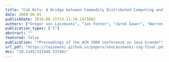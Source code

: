 ```yaml
---
title: "CoG Kits: A Bridge between Commodity Distributed Computing and High-Performance Grids"
date: 2000-06-01
publishDate: 2019-08-15T14:11:39.147388Z
authors: ["Gregor von Laszewski", "Ian Foster", "Jarek Gawor", "Warren Smith", "Steve Tuecke"]
publication_types: ["1"]
abstract: ""
featured: false
publication: "*Proceedings of the ACM 2000 conference on Java Grande*"
url_pdf: "https://laszewski.github.io/papers/vonLaszewski-cog-final.pdf"
doi: "10.1145/337449.337491"
---
```


